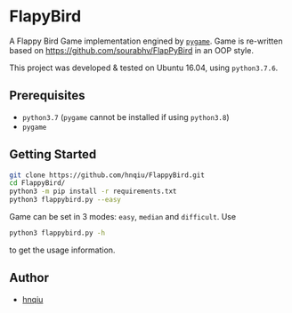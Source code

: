 # FlapyBird

A Flappy Bird Game implementation engined by [`pygame`](https://www.pygame.org/).
Game is re-written based on https://github.com/sourabhv/FlapPyBird in an OOP style.

This project was developed & tested on Ubuntu 16.04, using `python3.7.6`.


## Prerequisites

- `python3.7` (`pygame` cannot be installed if using `python3.8`)
- `pygame`


## Getting Started

```sh
git clone https://github.com/hnqiu/FlappyBird.git
cd FlappyBird/
python3 -m pip install -r requirements.txt
python3 flappybird.py --easy
```
Game can be set in 3 modes: `easy`, `median` and `difficult`. Use
```sh
python3 flappybird.py -h
```
to get the usage information.

## Author
- [hnqiu](https://github.com/hnqiu)

